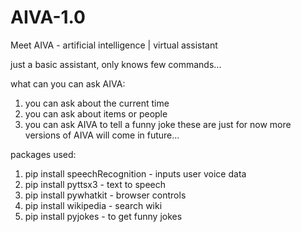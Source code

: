 # AIVA-1.0
Meet AIVA - artificial intelligence | virtual assistant

just a basic assistant, only knows few commands...

what can you can ask AIVA:
1. you can ask about the current time
2. you can ask about items or people
3. you can ask AIVA to tell a funny joke
these are just for now more versions of AIVA will come in future...



packages used: 
1. pip install speechRecognition - inputs user voice data
2. pip install pyttsx3 - text to speech
3. pip install pywhatkit - browser controls
4. pip install wikipedia - search wiki
5. pip install pyjokes - to get funny jokes


